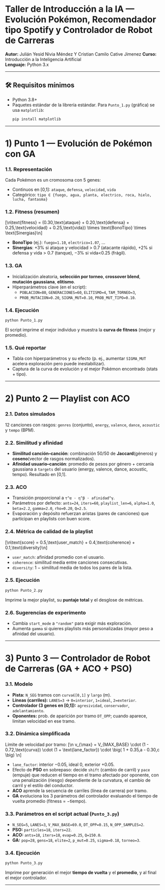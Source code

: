 
# Taller de Introducción a la IA — **Evolución Pokémon, Recomendador tipo Spotify y Controlador de Robot de Carreras**

**Autor:** Julián Yesid Nivia Méndez Y Cristian Camilo Cative Jimenez 
**Curso:** Introducción a la Inteligencia Artificial  
**Lenguaje:** Python 3.x

---

## 🛠 Requisitos mínimos

- Python 3.8+  
- Paquetes estándar de la librería estándar. Para `Punto_1.py` (gráfica) se usa `matplotlib`:
  ```bash
  pip install matplotlib
  ```

---

# 1) **Punto 1 — Evolución de Pokémon con GA**

### 1.1. Representación
Cada Pokémon es un cromosoma con 5 genes:
- Continuos en \[0,1]: `ataque`, `defensa`, `velocidad`, `vida`  
- Categórico: `tipo ∈ {fuego, agua, planta, electrico, roca, hielo, lucha, fantasma}`

### 1.2. Fitness (resumen)
\[\n\text{fitness} = (0.30\,\text{ataque} + 0.20\,\text{defensa} + 0.25\,\text{velocidad} + 0.25\,\text{vida}) \times \text{BonoTipo} \times \text{Sinergias}\n\]

- **BonoTipo** (ej.): `fuego=1.10`, `electrico=1.07`, …  
- **Sinergias**: +3% si ataque y velocidad > 0.7 (atacante rápido), +2% si defensa y vida > 0.7 (tanque), −3% si vida<0.25 (frágil).

### 1.3. GA
- Inicialización aleatoria, **selección por torneo**, **crossover blend**, **mutación gaussiana**, **elitismo**.
- Hiperparámetros clave (en el script):
  - `POBLACION=80`, `GENERACIONES=60`, `ELITISMO=4`, `TAM_TORNEO=3`,
  - `PROB_MUTACION=0.20`, `SIGMA_MUT=0.10`, `PROB_MUT_TIPO=0.10`.

### 1.4. Ejecución
```bash
python Punto_1.py
```
El script imprime el mejor individuo y muestra la **curva de fitness** (mejor y promedio).

### 1.5. Qué reportar
- Tabla con hiperparámetros y su efecto (p. ej., aumentar `SIGMA_MUT` acelera exploración pero puede inestabilizar).  
- Captura de la curva de evolución y el mejor Pokémon encontrado (stats + tipo).

---

# 2) **Punto 2 — Playlist con ACO**

### 2.1. Datos simulados
12 canciones con rasgos: `genres` (conjunto), `energy`, `valence`, `dance`, `acoustic` y `tempo` (BPM).

### 2.2. Similitud y afinidad
- **Similitud canción–canción**: combinación 50/50 de **Jaccard**(géneros) y **coseno**(vector de rasgos normalizados).  
- **Afinidad usuario–canción**: promedio de pesos por género + cercanía gaussiana a `targets` del usuario (energy, valence, dance, acoustic, tempo). Resultado en \[0,1].

### 2.3. ACO
- Transición proporcional a `τ^α · η^β · afinidad^γ`.  
- Parámetros por defecto: `ants=24`, `iters=60`, `playlist_len=6`, `alpha=1.0`, `beta=2.2`, `gamma=2.0`, `rho=0.20`, `Q=2.5`.
- Evaporación y depósito refuerzan aristas (pares de canciones) que participan en playlists con buen score.

### 2.4. Métrica de calidad de la playlist
\[\n\text{score} = 0.5\,\text{user\_match} + 0.4\,\text{coherence} + 0.1\,\text{diversity}\n\]
- `user_match`: afinidad promedio con el usuario.  
- `coherence`: similitud media entre canciones consecutivas.  
- `diversity`: 1 − similitud media de todos los pares de la lista.

### 2.5. Ejecución
```bash
python Punto_2.py
```
Imprime la mejor playlist, su **puntaje total** y el desglose de métricas.

### 2.6. Sugerencias de experimento
- Cambia `start_mode` a `"random"` para exigir más exploración.  
- Aumenta `gamma` si quieres playlists más personalizadas (mayor peso a afinidad del usuario).

---

# 3) **Punto 3 — Controlador de Robot de Carreras (GA + ACO + PSO)**

### 3.1. Modelo
- **Pista:** `N_SEG` tramos con `curva∈[0,1]` y `largo` (m).  
- **Líneas (carriles):** `LANES=3` → `0=interior`, `1=ideal`, `2=exterior`.  
- **Controlador (3 genes en [0,1]):** `agresividad`, `conservador`, `adelantamiento`.  
- **Oponentes:** prob. de aparición por tramo `DT_OPP`; cuando aparece, limitan velocidad en ese tramo.

### 3.2. Dinámica simplificada
Límite de velocidad por tramo:
\[\n v_{\max} = V_{MAX\_BASE} \cdot (1 - 0.72\,\text{curva}) \cdot (1 + \text{lane\_factor}) \cdot \big( 1 + 0.35\,a - 0.30\,c \big) \n\]
- `lane_factor`: interior −0.05, ideal 0, exterior +0.05.  
- Efecto de **PSO** en sobrepaso: decide `shift` (cambio de carril) y `pace` (empuje) que reducen el tiempo en el tramo afectado por oponente, con una penalización (riesgo) dependiente de la curvatura, el cambio de carril y el estilo del conductor.  
- **ACO** aprende la secuencia de carriles (línea de carrera) por tramo.  
- **GA** evoluciona los 3 parámetros del controlador evaluando el tiempo de vuelta promedio (fitness = −tiempo).

### 3.3. Parámetros en el script actual (`Punto_3.py`)
- `N_SEG=5`, `LANES=3`, `V_MAX_BASE=69.0`, `DT_OPP=0.15`, `N_OPP_SAMPLES=2`.  
- **PSO:** `particles=18`, `iters=22`.  
- **ACO:** `ants=18`, `iters=18`, `evap=0.25`, `Q=150.0`.  
- **GA:** `pop=28`, `gens=18`, `elite=2`, `p_mut=0.25`, `sigma=0.18`, `torneo=3`.

### 3.4. Ejecución
```bash
python Punto_3.py
```
Imprime por generación el mejor **tiempo de vuelta** y el **promedio**, y al final el mejor controlador.

---